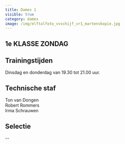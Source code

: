 ```yaml
---
title: Dames 1
visible: true
category: dames
image: /img/elftalfoto_vvschijf_vr1_martenskopie.jpg
---
```

## 1e KLASSE ZONDAG

## Trainingstijden

Dinsdag en donderdag van 19.30 tot 21.00 uur.

## Technische staf

Ton van Dongen\
Robert Rommers\
Irma Schrauwen

## Selectie

\--
